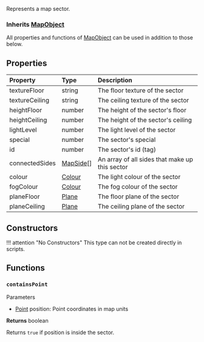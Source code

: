 Represents a map sector.

### Inherits <type>[MapObject](MapObject.md)</type>  
All properties and functions of <type>[MapObject](MapObject.md)</type> can be used in addition to those below.

## Properties

| Property | Type | Description |
|:---------|:-----|:------------|
<prop>textureFloor</prop> | <type>string</type> | The floor texture of the sector
<prop>textureCeiling</prop> | <type>string</type> | The ceiling texture of the sector
<prop>heightFloor</prop> | <type>number</type> | The height of the sector's floor
<prop>heightCeiling</prop> | <type>number</type> | The height of the sector's ceiling
<prop>lightLevel</prop> | <type>number</type> | The light level of the sector
<prop>special</prop> | <type>number</type> | The sector's special
<prop>id</prop> | <type>number</type> | The sector's id (tag)
<prop>connectedSides</prop> | <type>[MapSide](MapSide.md)\[\]</type> | An array of all sides that make up this sector
<prop>colour</prop> | <type>[Colour](Colour.md)</type> | The light colour of the sector
<prop>fogColour</prop> | <type>[Colour](Colour.md)</type> | The fog colour of the sector
<prop>planeFloor</prop> | <type>[Plane](Plane.md)</type> | The floor plane of the sector
<prop>planeCeiling</prop> | <type>[Plane](Plane.md)</type> | The ceiling plane of the sector

## Constructors

!!! attention "No Constructors"
    This type can not be created directly in scripts.

## Functions

### `containsPoint`

<params>Parameters</params>

* <type>[Point](Point.md)</type> <arg>position</arg>: Point coordinates in map units

**Returns** <type>boolean</type>

Returns `true` if <arg>position</arg> is inside the sector.
